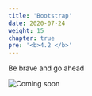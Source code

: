 ```yaml
---
title: 'Bootstrap'
date: 2020-07-24
weight: 15
chapter: true
pre: '<b>4.2 </b>'
---
```


Be brave and go ahead

![Coming soon](/img/coming-soon.png)

